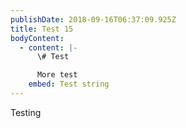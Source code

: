 ```yaml
---
publishDate: 2018-09-16T06:37:09.925Z
title: Test 15
bodyContent:
  - content: |-
      \# Test

      More test
    embed: Test string
---
```

Testing
